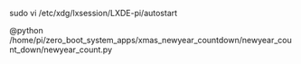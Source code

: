 sudo vi /etc/xdg/lxsession/LXDE-pi/autostart

@python /home/pi/zero_boot_system_apps/xmas_newyear_countdown/newyear_count_down/newyear_count.py
